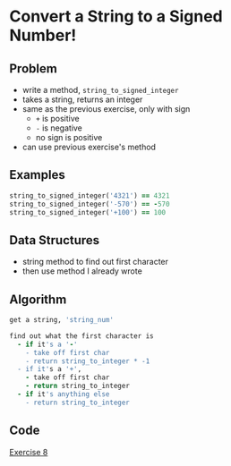 # Convert a String to a Signed Number!

## Problem

- write a method, `string_to_signed_integer`
- takes a string, returns an integer
- same as the previous exercise, only with sign
  - `+` is positive
  - `-` is negative
  - no sign is positive
- can use previous exercise's method

## Examples

```ruby
string_to_signed_integer('4321') == 4321
string_to_signed_integer('-570') == -570
string_to_signed_integer('+100') == 100
```

## Data Structures

- string method to find out first character
- then use method I already wrote

## Algorithm
```ruby
get a string, 'string_num'

find out what the first character is
  - if it's a '-'
    - take off first char
    - return string_to_integer * -1
  - if it's a '+', 
    - take off first char
    - return string_to_integer
  - if it's anything else
    - return string_to_integer
```
## Code

[Exercise 8](/exercise_8.rb)